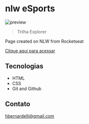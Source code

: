 # nlw eSports

![preview](.preview.png)

>Trilha Explorer


Page created on NLW from Rocketseat

[Clique aqui para acessar](https://hbernardelli.github.io/nlw/)

## Tecnologias

- HTML
- CSS
- Git and Github

## Contato

hbernardelli@gmail.com
